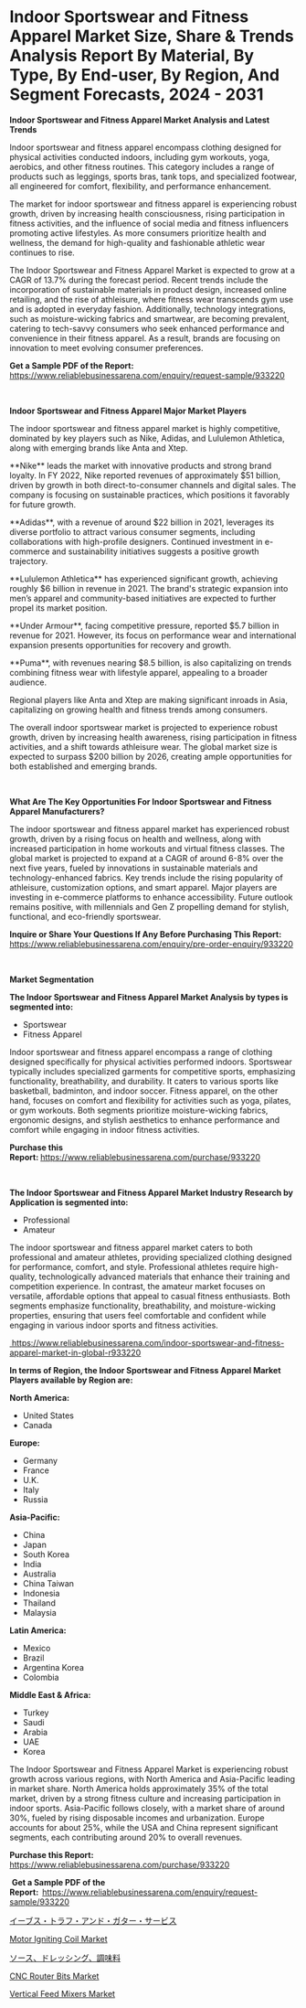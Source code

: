 <p><h1>Indoor Sportswear and Fitness Apparel Market Size, Share & Trends Analysis Report By Material, By Type, By End-user, By Region, And Segment Forecasts, 2024 - 2031</h1></p><p><strong>Indoor Sportswear and Fitness Apparel Market Analysis and Latest Trends</strong></p>
<p><p>Indoor sportswear and fitness apparel encompass clothing designed for physical activities conducted indoors, including gym workouts, yoga, aerobics, and other fitness routines. This category includes a range of products such as leggings, sports bras, tank tops, and specialized footwear, all engineered for comfort, flexibility, and performance enhancement.</p><p>The market for indoor sportswear and fitness apparel is experiencing robust growth, driven by increasing health consciousness, rising participation in fitness activities, and the influence of social media and fitness influencers promoting active lifestyles. As more consumers prioritize health and wellness, the demand for high-quality and fashionable athletic wear continues to rise.</p><p>The Indoor Sportswear and Fitness Apparel Market is expected to grow at a CAGR of 13.7% during the forecast period. Recent trends include the incorporation of sustainable materials in product design, increased online retailing, and the rise of athleisure, where fitness wear transcends gym use and is adopted in everyday fashion. Additionally, technology integrations, such as moisture-wicking fabrics and smartwear, are becoming prevalent, catering to tech-savvy consumers who seek enhanced performance and convenience in their fitness apparel. As a result, brands are focusing on innovation to meet evolving consumer preferences.</p></p>
<p><strong>Get a Sample PDF of the Report:&nbsp;</strong> <a href="https://www.reliablebusinessarena.com/enquiry/request-sample/933220">https://www.reliablebusinessarena.com/enquiry/request-sample/933220</a></p>
<p>&nbsp;</p>
<p><strong>Indoor Sportswear and Fitness Apparel Major Market Players</strong></p>
<p><p>The indoor sportswear and fitness apparel market is highly competitive, dominated by key players such as Nike, Adidas, and Lululemon Athletica, along with emerging brands like Anta and Xtep. </p><p>**Nike** leads the market with innovative products and strong brand loyalty. In FY 2022, Nike reported revenues of approximately $51 billion, driven by growth in both direct-to-consumer channels and digital sales. The company is focusing on sustainable practices, which positions it favorably for future growth.</p><p>**Adidas**, with a revenue of around $22 billion in 2021, leverages its diverse portfolio to attract various consumer segments, including collaborations with high-profile designers. Continued investment in e-commerce and sustainability initiatives suggests a positive growth trajectory.</p><p>**Lululemon Athletica** has experienced significant growth, achieving roughly $6 billion in revenue in 2021. The brand's strategic expansion into men’s apparel and community-based initiatives are expected to further propel its market position.</p><p>**Under Armour**, facing competitive pressure, reported $5.7 billion in revenue for 2021. However, its focus on performance wear and international expansion presents opportunities for recovery and growth.</p><p>**Puma**, with revenues nearing $8.5 billion, is also capitalizing on trends combining fitness wear with lifestyle apparel, appealing to a broader audience.</p><p>Regional players like Anta and Xtep are making significant inroads in Asia, capitalizing on growing health and fitness trends among consumers.</p><p>The overall indoor sportswear market is projected to experience robust growth, driven by increasing health awareness, rising participation in fitness activities, and a shift towards athleisure wear. The global market size is expected to surpass $200 billion by 2026, creating ample opportunities for both established and emerging brands.</p></p>
<p>&nbsp;</p>
<p><strong>What Are The Key Opportunities For Indoor Sportswear and Fitness Apparel Manufacturers?</strong></p>
<p><p>The indoor sportswear and fitness apparel market has experienced robust growth, driven by a rising focus on health and wellness, along with increased participation in home workouts and virtual fitness classes. The global market is projected to expand at a CAGR of around 6-8% over the next five years, fueled by innovations in sustainable materials and technology-enhanced fabrics. Key trends include the rising popularity of athleisure, customization options, and smart apparel. Major players are investing in e-commerce platforms to enhance accessibility. Future outlook remains positive, with millennials and Gen Z propelling demand for stylish, functional, and eco-friendly sportswear.</p></p>
<p><strong>Inquire or Share Your Questions If Any Before Purchasing This Report:</strong> <a href="https://www.reliablebusinessarena.com/enquiry/pre-order-enquiry/933220">https://www.reliablebusinessarena.com/enquiry/pre-order-enquiry/933220</a></p>
<p>&nbsp;</p>
<p><strong>Market Segmentation</strong></p>
<p><strong>The Indoor Sportswear and Fitness Apparel Market Analysis by types is segmented into:</strong></p>
<p><ul><li>Sportswear</li><li>Fitness Apparel</li></ul></p>
<p><p>Indoor sportswear and fitness apparel encompass a range of clothing designed specifically for physical activities performed indoors. Sportswear typically includes specialized garments for competitive sports, emphasizing functionality, breathability, and durability. It caters to various sports like basketball, badminton, and indoor soccer. Fitness apparel, on the other hand, focuses on comfort and flexibility for activities such as yoga, pilates, or gym workouts. Both segments prioritize moisture-wicking fabrics, ergonomic designs, and stylish aesthetics to enhance performance and comfort while engaging in indoor fitness activities.</p></p>
<p><strong>Purchase this Report:&nbsp;</strong><a href="https://www.reliablebusinessarena.com/purchase/933220">https://www.reliablebusinessarena.com/purchase/933220</a></p>
<p>&nbsp;</p>
<p><strong>The Indoor Sportswear and Fitness Apparel Market Industry Research by Application is segmented into:</strong></p>
<p><ul><li>Professional</li><li>Amateur</li></ul></p>
<p><p>The indoor sportswear and fitness apparel market caters to both professional and amateur athletes, providing specialized clothing designed for performance, comfort, and style. Professional athletes require high-quality, technologically advanced materials that enhance their training and competition experience. In contrast, the amateur market focuses on versatile, affordable options that appeal to casual fitness enthusiasts. Both segments emphasize functionality, breathability, and moisture-wicking properties, ensuring that users feel comfortable and confident while engaging in various indoor sports and fitness activities.</p></p>
<p><a href="https://www.reliablebusinessarena.com/indoor-sportswear-and-fitness-apparel-market-in-global-r933220">&nbsp;https://www.reliablebusinessarena.com/indoor-sportswear-and-fitness-apparel-market-in-global-r933220</a></p>
<p><strong>In terms of Region, the Indoor Sportswear and Fitness Apparel Market Players available by Region are:</strong></p>
<p>
    <p> <strong> North America: </strong>
        <ul>
            <li>United States</li>
            <li>Canada</li>
        </ul>
        </p> 
    <p> <strong> Europe: </strong>
        <ul>
            <li>Germany</li>
            <li>France</li>
            <li>U.K.</li>
            <li>Italy</li>
            <li>Russia</li>
        </ul>
        </p> 
    <p> <strong> Asia-Pacific: </strong>
        <ul>
            <li>China</li>
            <li>Japan</li>
            <li>South Korea</li>
            <li>India</li>
            <li>Australia</li>
            <li>China Taiwan</li>
            <li>Indonesia</li>
            <li>Thailand</li>
            <li>Malaysia</li>
        </ul>
        </p> 
    <p> <strong> Latin America: </strong>
        <ul>
            <li>Mexico</li>
            <li>Brazil</li>
            <li>Argentina Korea</li>
            <li>Colombia</li>
        </ul>
        </p> 
    <p> <strong> Middle East & Africa: </strong>
        <ul>
            <li>Turkey</li>
            <li>Saudi</li>
            <li>Arabia</li>
            <li>UAE</li>
            <li>Korea</li>
        </ul>
    </p>
    </p>
<p><p>The Indoor Sportswear and Fitness Apparel Market is experiencing robust growth across various regions, with North America and Asia-Pacific leading in market share. North America holds approximately 35% of the total market, driven by a strong fitness culture and increasing participation in indoor sports. Asia-Pacific follows closely, with a market share of around 30%, fueled by rising disposable incomes and urbanization. Europe accounts for about 25%, while the USA and China represent significant segments, each contributing around 20% to overall revenues.</p></p>
<p><strong>Purchase this Report: </strong><a href="https://www.reliablebusinessarena.com/purchase/933220">https://www.reliablebusinessarena.com/purchase/933220</a></p>
<p>&nbsp;<strong>Get a Sample PDF of the Report:&nbsp;&nbsp;</strong><a href="https://www.reliablebusinessarena.com/enquiry/request-sample/933220">https://www.reliablebusinessarena.com/enquiry/request-sample/933220</a></p>
<p><strong></strong></p>
<p><p><a href="https://medium.com/@melliestracke2023/eaves-trough-and-gutter-service-market-%E3%81%AF-%E3%82%B3%E3%82%B9%E3%83%88%E7%AE%A1%E7%90%86%E3%81%A8%E5%8A%B9%E7%8E%87%E5%90%91%E4%B8%8A%E3%82%92%E5%84%AA%E5%85%88%E3%81%97%E3%81%BE%E3%81%99-%E3%81%95%E3%82%89%E3%81%AB-%E5%A0%B1%E5%91%8A%E6%9B%B8%E3%81%AF%E5%B8%82%E5%A0%B4%E3%81%AE%E9%9C%80%E8%A6%81%E9%9D%A2%E3%81%A8%E4%BE%9B%E7%B5%A6%E9%9D%A2%E3%81%AE%E4%B8%A1%E6%96%B9%E3%82%92%E3%82%AB%E3%83%90%E3%83%BC%E3%81%97%E3%81%A6%E3%81%84%E3%81%BE%E3%81%99-eaves-04e13ebd0911">イーブス・トラフ・アンド・ガター・サービス</a></p><p><a href="https://issuu.com/reportprime-2/docs/motor-igniting-coil-market-size-203_e848eef377ba8a">Motor Igniting Coil Market</a></p><p><a href="https://medium.com/@manuelmann1976/sauces-dressings-and-condiments-market-%E3%81%AE%E3%82%B0%E3%83%AD%E3%83%BC%E3%83%90%E3%83%AB%E5%B8%82%E5%A0%B4%E6%A6%82%E8%A6%81%E3%81%AF-%E4%B8%96%E7%95%8C%E3%81%8A%E3%82%88%E3%81%B3%E4%B8%BB%E8%A6%81%E5%B8%82%E5%A0%B4%E3%81%AB%E3%81%8A%E3%81%91%E3%82%8B%E6%A5%AD%E7%95%8C%E3%81%AB%E5%BD%B1%E9%9F%BF%E3%82%92%E4%B8%8E%E3%81%88%E3%82%8B%E4%B8%BB%E8%A6%81%E3%81%AA%E3%83%88%E3%83%AC%E3%83%B3%E3%83%89%E3%81%AB%E3%81%A4%E3%81%84%E3%81%A6-%E7%8B%AC%E8%87%AA%E3%81%AE%E8%A6%96%E7%82%B9%E3%82%92%E6%8F%90%E4%BE%9B%E3%81%97%E3%81%BE%E3%81%99-0f35a46c91f2">ソース、ドレッシング、調味料</a></p><p><a href="https://www.linkedin.com/pulse/cnc-router-bits-market-insights-products-regional-analysis-tn6ec?trackingId=Jn0p%2FaRXQ4ekZM1%2FQ6zQwA%3D%3D">CNC Router Bits Market</a></p><p><a href="https://medium.com/@salennagilmor/vertical-feed-mixers-market-size-is-growing-at-cagr-of-8-8-adc19cfa871f">Vertical Feed Mixers Market</a></p></p>